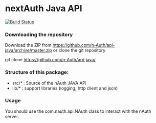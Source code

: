 nextAuth Java API
===============
[![Build Status](https://travis-ci.org/pvanhees/api-java.svg?branch=master)](https://travis-ci.org/n-Auth/api-java)

### Downloading the repository

Download the ZIP from https://github.com/n-Auth/api-java/archive/master.zip or clone the git repository:

git clone https://github.com/n-Auth/api-java/

### Structure of this package:
* src/* : Source of the nAuth JAVA API
* lib/* : support libraries (logging, http client and json)

### Usage
You should use the com.nauth.api.NAuth class to interact with the nAuth server.

